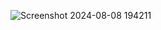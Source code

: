 ![Screenshot 2024-08-08 194211](https://github.com/user-attachments/assets/6755498c-75c6-4573-8565-0661379db731)
